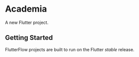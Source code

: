 # Academia

A new Flutter project.

## Getting Started

FlutterFlow projects are built to run on the Flutter _stable_ release.
